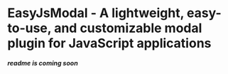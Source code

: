 # EasyJsModal - A lightweight, easy-to-use, and customizable modal plugin for JavaScript applications

**_readme is coming soon_**
